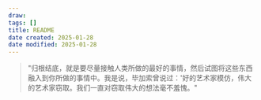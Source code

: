 ```yaml
---
draw:
tags: []
title: README
date created: 2025-01-28
date modified: 2025-01-28
---
```


> "归根结底，就是要尽量接触人类所做的最好的事情，然后试图将这些东西融入到你所做的事情中。我是说，毕加索曾说过：'好的艺术家模仿，伟大的艺术家窃取。我们一直对窃取伟大的想法毫不羞愧。"
